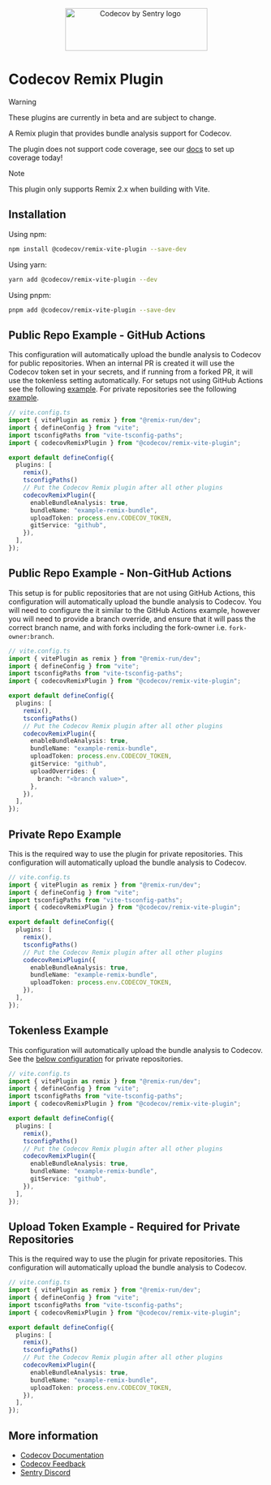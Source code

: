 <p align="center">
  <a href="https://about.codecov.io" target="_blank">
    <img src="https://about.codecov.io/wp-content/themes/codecov/assets/brand/sentry-cobranding/logos/codecov-by-sentry-logo.svg" alt="Codecov by Sentry logo" width="280" height="84">
  </a>
</p>

# Codecov Remix Plugin

> [!WARNING]
> These plugins are currently in beta and are subject to change.
>
> A Remix plugin that provides bundle analysis support for Codecov.
>
> The plugin does not support code coverage, see our [docs](https://docs.codecov.com/docs/quick-start) to set up coverage today!

> [!NOTE]
> This plugin only supports Remix 2.x when building with Vite.

## Installation

Using npm:

```bash
npm install @codecov/remix-vite-plugin --save-dev
```

Using yarn:

```bash
yarn add @codecov/remix-vite-plugin --dev
```

Using pnpm:

```bash
pnpm add @codecov/remix-vite-plugin --save-dev
```

## Public Repo Example - GitHub Actions

This configuration will automatically upload the bundle analysis to Codecov for public repositories. When an internal PR is created it will use the Codecov token set in your secrets, and if running from a forked PR, it will use the tokenless setting automatically. For setups not using GitHub Actions see the following [example](#public-repo-example---non-github-actions). For private repositories see the following [example](#private-repo-example).

```ts
// vite.config.ts
import { vitePlugin as remix } from "@remix-run/dev";
import { defineConfig } from "vite";
import tsconfigPaths from "vite-tsconfig-paths";
import { codecovRemixPlugin } from "@codecov/remix-vite-plugin";

export default defineConfig({
  plugins: [
    remix(),
    tsconfigPaths()
    // Put the Codecov Remix plugin after all other plugins
    codecovRemixPlugin({
      enableBundleAnalysis: true,
      bundleName: "example-remix-bundle",
      uploadToken: process.env.CODECOV_TOKEN,
      gitService: "github",
    }),
  ],
});
```

## Public Repo Example - Non-GitHub Actions

This setup is for public repositories that are not using GitHub Actions, this configuration will automatically upload the bundle analysis to Codecov. You will need to configure the it similar to the GitHub Actions example, however you will need to provide a branch override, and ensure that it will pass the correct branch name, and with forks including the fork-owner i.e. `fork-owner:branch`.

```ts
// vite.config.ts
import { vitePlugin as remix } from "@remix-run/dev";
import { defineConfig } from "vite";
import tsconfigPaths from "vite-tsconfig-paths";
import { codecovRemixPlugin } from "@codecov/remix-vite-plugin";

export default defineConfig({
  plugins: [
    remix(),
    tsconfigPaths()
    // Put the Codecov Remix plugin after all other plugins
    codecovRemixPlugin({
      enableBundleAnalysis: true,
      bundleName: "example-remix-bundle",
      uploadToken: process.env.CODECOV_TOKEN,
      gitService: "github",
      uploadOverrides: {
        branch: "<branch value>",
      },
    }),
  ],
});
```

## Private Repo Example

This is the required way to use the plugin for private repositories. This configuration will automatically upload the bundle analysis to Codecov.

```ts
// vite.config.ts
import { vitePlugin as remix } from "@remix-run/dev";
import { defineConfig } from "vite";
import tsconfigPaths from "vite-tsconfig-paths";
import { codecovRemixPlugin } from "@codecov/remix-vite-plugin";

export default defineConfig({
  plugins: [
    remix(),
    tsconfigPaths()
    // Put the Codecov Remix plugin after all other plugins
    codecovRemixPlugin({
      enableBundleAnalysis: true,
      bundleName: "example-remix-bundle",
      uploadToken: process.env.CODECOV_TOKEN,
    }),
  ],
});
```

## Tokenless Example

This configuration will automatically upload the bundle analysis to Codecov. See the [below configuration](#upload-token-example---required-for-private-repositories) for private repositories.

```ts
// vite.config.ts
import { vitePlugin as remix } from "@remix-run/dev";
import { defineConfig } from "vite";
import tsconfigPaths from "vite-tsconfig-paths";
import { codecovRemixPlugin } from "@codecov/remix-vite-plugin";

export default defineConfig({
  plugins: [
    remix(),
    tsconfigPaths()
    // Put the Codecov Remix plugin after all other plugins
    codecovRemixPlugin({
      enableBundleAnalysis: true,
      bundleName: "example-remix-bundle",
      gitService: "github",
    }),
  ],
});
```

## Upload Token Example - Required for Private Repositories

This is the required way to use the plugin for private repositories. This configuration will automatically upload the bundle analysis to Codecov.

```ts
// vite.config.ts
import { vitePlugin as remix } from "@remix-run/dev";
import { defineConfig } from "vite";
import tsconfigPaths from "vite-tsconfig-paths";
import { codecovRemixPlugin } from "@codecov/remix-vite-plugin";

export default defineConfig({
  plugins: [
    remix(),
    tsconfigPaths()
    // Put the Codecov Remix plugin after all other plugins
    codecovRemixPlugin({
      enableBundleAnalysis: true,
      bundleName: "example-remix-bundle",
      uploadToken: process.env.CODECOV_TOKEN,
    }),
  ],
});
```

## More information

- [Codecov Documentation](https://docs.codecov.com/docs)
- [Codecov Feedback](https://github.com/codecov/feedback/discussions)
- [Sentry Discord](https://discord.gg/Ww9hbqr)
